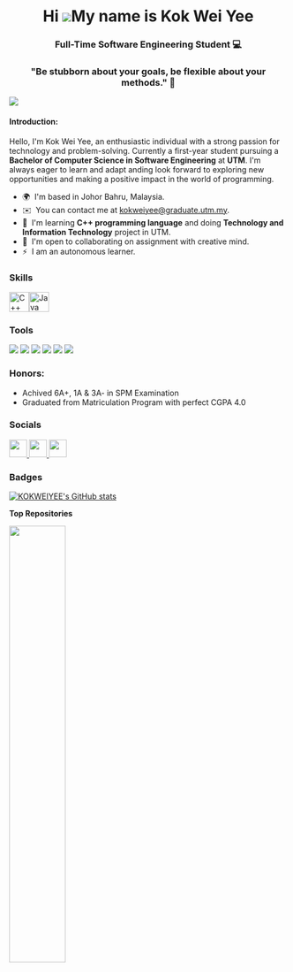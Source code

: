# <div align="center">Hi ![](https://user-images.githubusercontent.com/18350557/176309783-0785949b-9127-417c-8b55-ab5a4333674e.gif)My name is Kok Wei Yee
### <p align="center"> Full-Time Software Engineering Student 💻
### <p align= "center"> "Be stubborn about your goals, be flexible about your methods." 🥅

![](https://komarev.com/ghpvc/?username=KOKWEIYEE&label=PROFILE+VIEWS)
#### Introduction:
Hello, I'm Kok Wei Yee, an enthusiastic individual with a strong passion for technology and problem-solving. Currently a first-year student pursuing a **Bachelor of Computer Science in Software Engineering** at **UTM**. I'm always eager to learn and adapt anding look forward to exploring new opportunities and making a positive impact in the world of programming.
* 🌍  I'm based in Johor Bahru, Malaysia.
* ✉️  You can contact me at [kokweiyee@graduate.utm.my](mailto:kokweiyee@graduate.utm.my).
* 🧠  I'm learning **C++ programming language** and doing **Technology and Information Technology** project in UTM.
* 🤝  I'm open to collaborating on assignment with creative mind.
* ⚡  I am an autonomous learner.

### Skills

<a href="https://docs.microsoft.com/en-us/cpp/?view=msvc-170" target="_blank" rel="noreferrer"><img src="https://raw.githubusercontent.com/danielcranney/readme-generator/main/public/icons/skills/cplusplus-colored.svg" width="36" height="36" alt="C++" /></a><a href="https://www.oracle.com/java/" target="_blank" rel="noreferrer"><img src="https://raw.githubusercontent.com/danielcranney/readme-generator/main/public/icons/skills/java-colored.svg" width="36" height="36" alt="Java" /></a></p>

### Tools

<p align="left"><img src="https://img.shields.io/badge/ChatGPT-74aa9c?style=for-the-badge&logo=openai&logoColor=white">
<img src="https://img.shields.io/badge/Canva-%2300C4CC.svg?&style=for-the-badge&logo=Canva&logoColor=white" />
<img src="https://img.shields.io/badge/Microsoft_Word-2B579A?style=for-the-badge&logo=microsoft-word&logoColor=white">
<img src="https://img.shields.io/badge/Microsoft_PowerPoint-B7472A?style=for-the-badge&logo=microsoft-powerpoint&logoColor=white">
<img src="https://img.shields.io/badge/Microsoft_Excel-217346?style=for-the-badge&logo=microsoft-excel&logoColor=white">
<img src="https://img.shields.io/badge/Visual%20Studio%20Code-0078d7.svg?style=for-the-badge&logo=visual-studio-code&logoColor=white">

### Honors:
* Achived 6A+, 1A & 3A- in SPM Examination
* Graduated from Matriculation Program with perfect CGPA 4.0


### Socials

<a href="https://www.github.com/KOKWEIYEE" target="_blank" rel="noreferrer"> <picture> <source media="(prefers-color-scheme: dark)" srcset="https://raw.githubusercontent.com/danielcranney/readme-generator/main/public/icons/socials/github-dark.svg" /> <source media="(prefers-color-scheme: light)" srcset="https://raw.githubusercontent.com/danielcranney/readme-generator/main/public/icons/socials/github.svg" /> <img src="https://raw.githubusercontent.com/danielcranney/readme-generator/main/public/icons/socials/github.svg" width="32" height="32" /> </picture> </a> <a href="http://www.instagram.com/weiyee36?utm_source=qr&igsh=eTZyb3I4a2RodXlo" target="_blank" rel="noreferrer"> <picture> <source media="(prefers-color-scheme: dark)" srcset="undefined" /> <source media="(prefers-color-scheme: light)" srcset="https://raw.githubusercontent.com/danielcranney/readme-generator/main/public/icons/socials/instagram.svg" /> <img src="https://raw.githubusercontent.com/danielcranney/readme-generator/main/public/icons/socials/instagram.svg" width="32" height="32" /> </picture> </a> <a href="https://www.linkedin.com/in/kok-wei-yee-791282282?utm_source=share&utm_campaign=share_via&utm_content=profile&utm_medium=android_app" target="_blank" rel="noreferrer"> <picture> <source media="(prefers-color-scheme: dark)" srcset="https://raw.githubusercontent.com/danielcranney/readme-generator/main/public/icons/socials/linkedin-dark.svg" /> <source media="(prefers-color-scheme: light)" srcset="https://raw.githubusercontent.com/danielcranney/readme-generator/main/public/icons/socials/linkedin.svg" /> <img src="https://raw.githubusercontent.com/danielcranney/readme-generator/main/public/icons/socials/linkedin.svg" width="32" height="32" /> </picture> </a></p>

### Badges
<a href="http://www.github.com/KOKWEIYEE"><img src="https://github-readme-stats.vercel.app/api?username=KOKWEIYEE&show_icons=true&hide=&count_private=true&title_color=ffffff&text_color=ffffff&icon_color=3382ed&bg_color=1c1917&hide_border=true&show_icons=true" alt="KOKWEIYEE's GitHub stats" /></a>

<b>Top Repositories</b>

<div width="100%" align="center"><a href="https://github.com/KOKWEIYEE/eportfolio-SECP1013" align="left"><img align="left" width="45%" src="https://github-readme-stats.vercel.app/api/pin/?username=KOKWEIYEE&repo=eportfolio-SECP1013&title_color=ffffff&text_color=ffffff&icon_color=3382ed&bg_color=1c1917&hide_border=true&locale=en" /></a>

